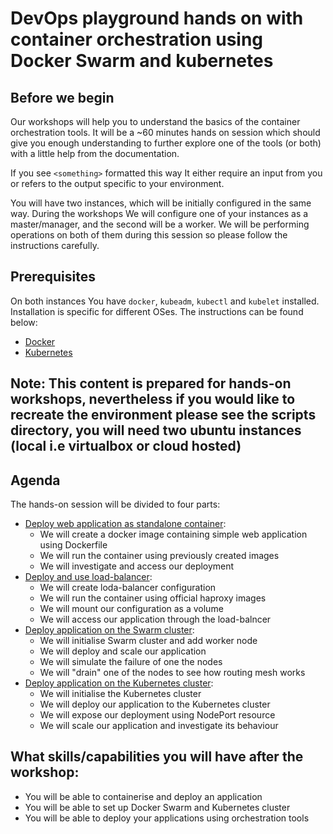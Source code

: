 # DevOps playground hands on with container orchestration using Docker Swarm and kubernetes

## Before we begin
Our workshops will help you to understand the basics of the container orchestration tools. It will be a ~60 minutes hands on session which should give you enough understanding to further explore one of the tools (or both) with a little help from the documentation.

If you see ```<something>``` formatted this way It either require an input from you or refers to the output specific to your environment.

You will have two instances, which will be initially configured in the same way. During the workshops We will configure one of your instances as a master/manager, and the second will be a worker. We will be performing operations on both of them during this session so please follow the instructions carefully.

## Prerequisites
On both instances You have ```docker```, ```kubeadm```, ```kubectl``` and ```kubelet``` installed.
Installation is specific for different OSes. The instructions can be found below:
- [Docker](https://docs.docker.com/install/)
- [Kubernetes](https://kubernetes.io/docs/tasks/tools/install-kubectl/)
## Note: This content is prepared for hands-on workshops, nevertheless if you would like to recreate the environment please see the scripts directory, you will need two ubuntu instances (local i.e virtualbox or cloud hosted)
## Agenda
The hands-on session will be divided to four parts:
- [Deploy web application as standalone container](docs/standalone.md):
  - We will create a docker image containing simple web application using Dockerfile
  - We will run the container using previously created images
  - We will investigate and access our deployment
- [Deploy and use load-balancer](docs/lb.md):
  - We will create loda-balancer configuration
  - We will run the container using official haproxy images
  - We will mount our configuration as a volume
  - We will access our application through the load-balncer
- [Deploy application on the Swarm cluster](docs/swarm.md):
  - We will initialise Swarm cluster and add worker node
  - We will deploy and scale our application
  - We will simulate the failure of one the nodes
  - We will "drain" one of the nodes to see how routing mesh works
- [Deploy application on the Kubernetes cluster](docs/k8s.md):
  - We will initialise the Kubernetes cluster
  - We will deploy our application to the Kubernetes cluster
  - We will expose our deployment using NodePort resource
  - We will scale our application and investigate its behaviour

## What skills/capabilities you will have after the workshop:
- You will be able to containerise and deploy an application
- You will be able to set up Docker Swarm and Kubernetes cluster
- You will be able to deploy your applications using orchestration tools
